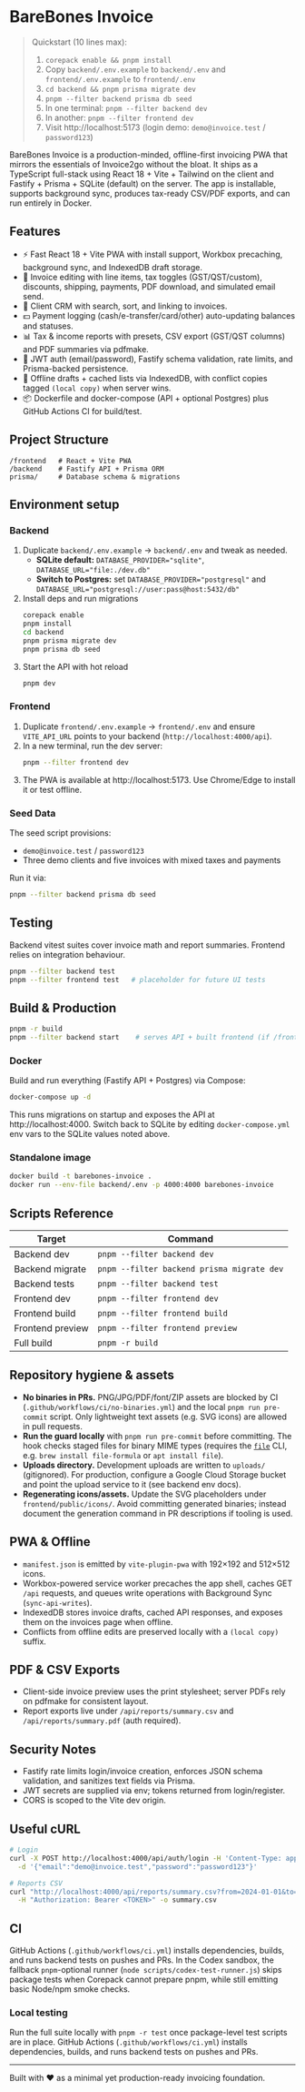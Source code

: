 # BareBones Invoice


> Quickstart (10 lines max):
> 1. `corepack enable && pnpm install`
> 2. Copy `backend/.env.example` to `backend/.env` and `frontend/.env.example` to `frontend/.env`
> 3. `cd backend && pnpm prisma migrate dev`
> 4. `pnpm --filter backend prisma db seed`
> 5. In one terminal: `pnpm --filter backend dev`
> 6. In another: `pnpm --filter frontend dev`
> 7. Visit http://localhost:5173 (login demo: `demo@invoice.test` / `password123`)

BareBones Invoice is a production-minded, offline-first invoicing PWA that mirrors the essentials of Invoice2go without the bloat. It ships as a TypeScript full-stack using React 18 + Vite + Tailwind on the client and Fastify + Prisma + SQLite (default) on the server. The app is installable, supports background sync, produces tax-ready CSV/PDF exports, and can run entirely in Docker.

## Features

- ⚡️ Fast React 18 + Vite PWA with install support, Workbox precaching, background sync, and IndexedDB draft storage.
- 🧾 Invoice editing with line items, tax toggles (GST/QST/custom), discounts, shipping, payments, PDF download, and simulated email send.
- 👥 Client CRM with search, sort, and linking to invoices.
- 💵 Payment logging (cash/e-transfer/card/other) auto-updating balances and statuses.
- 📊 Tax & income reports with presets, CSV export (GST/QST columns) and PDF summaries via pdfmake.
- 🔐 JWT auth (email/password), Fastify schema validation, rate limits, and Prisma-backed persistence.
- 🧱 Offline drafts + cached lists via IndexedDB, with conflict copies tagged `(local copy)` when server wins.
- 📦 Dockerfile and docker-compose (API + optional Postgres) plus GitHub Actions CI for build/test.

## Project Structure

```
/frontend   # React + Vite PWA
/backend    # Fastify API + Prisma ORM
prisma/     # Database schema & migrations
```

## Environment setup

### Backend

1. Duplicate `backend/.env.example` → `backend/.env` and tweak as needed.
   - **SQLite default:** `DATABASE_PROVIDER="sqlite"`, `DATABASE_URL="file:./dev.db"`
   - **Switch to Postgres:** set `DATABASE_PROVIDER="postgresql"` and `DATABASE_URL="postgresql://user:pass@host:5432/db"`
2. Install deps and run migrations
   ```bash
   corepack enable
   pnpm install
   cd backend
   pnpm prisma migrate dev
   pnpm prisma db seed
   ```
3. Start the API with hot reload
   ```bash
   pnpm dev
   ```

### Frontend

1. Duplicate `frontend/.env.example` → `frontend/.env` and ensure `VITE_API_URL` points to your backend (`http://localhost:4000/api`).
2. In a new terminal, run the dev server:
   ```bash
   pnpm --filter frontend dev
   ```
3. The PWA is available at http://localhost:5173. Use Chrome/Edge to install it or test offline.

### Seed Data

The seed script provisions:
- `demo@invoice.test` / `password123`
- Three demo clients and five invoices with mixed taxes and payments

Run it via:
```bash
pnpm --filter backend prisma db seed
```

## Testing

Backend vitest suites cover invoice math and report summaries. Frontend relies on integration behaviour.

```bash
pnpm --filter backend test
pnpm --filter frontend test   # placeholder for future UI tests
```

## Build & Production

```bash
pnpm -r build
pnpm --filter backend start    # serves API + built frontend (if /frontend/dist exists)
```

### Docker

Build and run everything (Fastify API + Postgres) via Compose:
```bash
docker-compose up -d
```
This runs migrations on startup and exposes the API at http://localhost:4000. Switch back to SQLite by editing `docker-compose.yml` env vars to the SQLite values noted above.

### Standalone image

```bash
docker build -t barebones-invoice .
docker run --env-file backend/.env -p 4000:4000 barebones-invoice
```

## Scripts Reference

| Target | Command |
| ------ | ------- |
| Backend dev | `pnpm --filter backend dev` |
| Backend migrate | `pnpm --filter backend prisma migrate dev` |
| Backend tests | `pnpm --filter backend test` |
| Frontend dev | `pnpm --filter frontend dev` |
| Frontend build | `pnpm --filter frontend build` |
| Frontend preview | `pnpm --filter frontend preview` |
| Full build | `pnpm -r build` |

## Repository hygiene & assets

- **No binaries in PRs.** PNG/JPG/PDF/font/ZIP assets are blocked by CI (`.github/workflows/ci/no-binaries.yml`) and the local `pnpm run pre-commit` script. Only lightweight text assets (e.g. SVG icons) are allowed in pull requests.
- **Run the guard locally** with `pnpm run pre-commit` before committing. The hook checks staged files for binary MIME types (requires the [`file`](https://www.darwinsys.com/file/) CLI, e.g. `brew install file-formula` or `apt install file`).
- **Uploads directory.** Development uploads are written to `uploads/` (gitignored). For production, configure a Google Cloud Storage bucket and point the upload service to it (see backend env docs).
- **Regenerating icons/assets.** Update the SVG placeholders under `frontend/public/icons/`. Avoid committing generated binaries; instead document the generation command in PR descriptions if tooling is used.

## PWA & Offline

- `manifest.json` is emitted by `vite-plugin-pwa` with 192×192 and 512×512 icons.
- Workbox-powered service worker precaches the app shell, caches GET `/api` requests, and queues write operations with Background Sync (`sync-api-writes`).
- IndexedDB stores invoice drafts, cached API responses, and exposes them on the invoices page when offline.
- Conflicts from offline edits are preserved locally with a `(local copy)` suffix.

## PDF & CSV Exports

- Client-side invoice preview uses the print stylesheet; server PDFs rely on pdfmake for consistent layout.
- Report exports live under `/api/reports/summary.csv` and `/api/reports/summary.pdf` (auth required).

## Security Notes

- Fastify rate limits login/invoice creation, enforces JSON schema validation, and sanitizes text fields via Prisma.
- JWT secrets are supplied via env; tokens returned from login/register.
- CORS is scoped to the Vite dev origin.

## Useful cURL

```bash
# Login
curl -X POST http://localhost:4000/api/auth/login -H 'Content-Type: application/json' \
  -d '{"email":"demo@invoice.test","password":"password123"}'

# Reports CSV
curl "http://localhost:4000/api/reports/summary.csv?from=2024-01-01&to=2024-12-31" \
  -H "Authorization: Bearer <TOKEN>" -o summary.csv
```

## CI

GitHub Actions (`.github/workflows/ci.yml`) installs dependencies, builds, and runs backend tests on pushes and PRs. In the Codex sandbox, the fallback `pnpm`-optional runner (`node scripts/codex-test-runner.js`) skips package tests when Corepack cannot prepare pnpm, while still emitting basic Node/npm smoke checks.

### Local testing

Run the full suite locally with `pnpm -r test` once package-level test scripts are in place.
GitHub Actions (`.github/workflows/ci.yml`) installs dependencies, builds, and runs backend tests on pushes and PRs.

---
Built with ❤️ as a minimal yet production-ready invoicing foundation.
